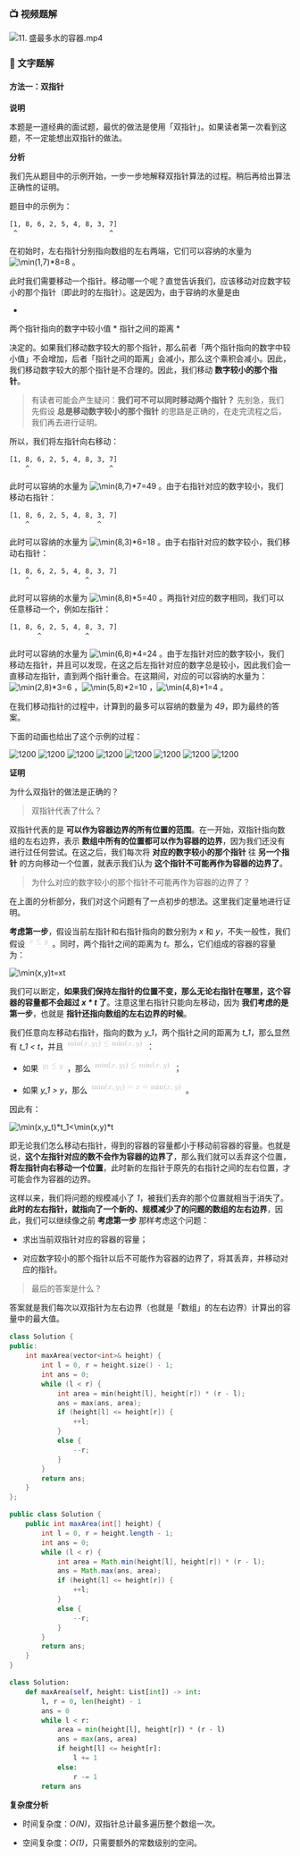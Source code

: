 ### 📺 视频题解  
![11. 盛最多水的容器.mp4](957b76df-2f97-420b-8949-caabfc71a914)

### 📖 文字题解
#### 方法一：双指针

**说明**

本题是一道经典的面试题，最优的做法是使用「双指针」。如果读者第一次看到这题，不一定能想出双指针的做法。

**分析**

我们先从题目中的示例开始，一步一步地解释双指针算法的过程。稍后再给出算法正确性的证明。

题目中的示例为：

```
[1, 8, 6, 2, 5, 4, 8, 3, 7]
 ^                       ^
```

在初始时，左右指针分别指向数组的左右两端，它们可以容纳的水量为 ![\min(1,7)*8=8 ](./p__min_1,_7__*_8_=_8_.png) 。

此时我们需要移动一个指针。移动哪一个呢？直觉告诉我们，应该移动对应数字较小的那个指针（即此时的左指针）。这是因为，由于容纳的水量是由

*
两个指针指向的数字中较小值 * 指针之间的距离
*

决定的。如果我们移动数字较大的那个指针，那么前者「两个指针指向的数字中较小值」不会增加，后者「指针之间的距离」会减小，那么这个乘积会减小。因此，我们移动数字较大的那个指针是不合理的。因此，我们移动 **数字较小的那个指针**。

> 有读者可能会产生疑问：**我们可不可以同时移动两个指针？** 先别急，我们先假设 **总是移动数字较小的那个指针** 的思路是正确的，在走完流程之后，我们再去进行证明。

所以，我们将左指针向右移动：

```
[1, 8, 6, 2, 5, 4, 8, 3, 7]
    ^                    ^
```

此时可以容纳的水量为 ![\min(8,7)*7=49 ](./p__min_8,_7__*_7_=_49_.png) 。由于右指针对应的数字较小，我们移动右指针：

```
[1, 8, 6, 2, 5, 4, 8, 3, 7]
    ^                 ^
```

此时可以容纳的水量为 ![\min(8,3)*6=18 ](./p__min_8,_3__*_6_=_18_.png) 。由于右指针对应的数字较小，我们移动右指针：

```
[1, 8, 6, 2, 5, 4, 8, 3, 7]
    ^              ^
```

此时可以容纳的水量为 ![\min(8,8)*5=40 ](./p__min_8,_8__*_5_=_40_.png) 。两指针对应的数字相同，我们可以任意移动一个，例如左指针：

```
[1, 8, 6, 2, 5, 4, 8, 3, 7]
       ^           ^
```

此时可以容纳的水量为 ![\min(6,8)*4=24 ](./p__min_6,_8__*_4_=_24_.png) 。由于左指针对应的数字较小，我们移动左指针，并且可以发现，在这之后左指针对应的数字总是较小，因此我们会一直移动左指针，直到两个指针重合。在这期间，对应的可以容纳的水量为：![\min(2,8)*3=6 ](./p__min_2,_8__*_3_=_6_.png) ，![\min(5,8)*2=10 ](./p__min_5,_8__*_2_=_10_.png) ，![\min(4,8)*1=4 ](./p__min_4,_8__*_1_=_4_.png) 。

在我们移动指针的过程中，计算到的最多可以容纳的数量为 *49*，即为最终的答案。

下面的动画也给出了这个示例的过程：

 ![1200](https://pic.leetcode-cn.com/Figures/11_Container_WaterSlide1.PNG) ![1200](https://pic.leetcode-cn.com/Figures/11_Container_WaterSlide2.PNG) ![1200](https://pic.leetcode-cn.com/Figures/11_Container_WaterSlide3.PNG) ![1200](https://pic.leetcode-cn.com/Figures/11_Container_WaterSlide4.PNG) ![1200](https://pic.leetcode-cn.com/Figures/11_Container_WaterSlide5.PNG) ![1200](https://pic.leetcode-cn.com/Figures/11_Container_WaterSlide6.PNG) ![1200](https://pic.leetcode-cn.com/Figures/11_Container_WaterSlide7.PNG) ![1200](https://pic.leetcode-cn.com/Figures/11_Container_WaterSlide8.PNG) 

**证明**

为什么双指针的做法是正确的？

> 双指针代表了什么？

双指针代表的是 **可以作为容器边界的所有位置的范围**。在一开始，双指针指向数组的左右边界，表示 **数组中所有的位置都可以作为容器的边界**，因为我们还没有进行过任何尝试。在这之后，我们每次将 **对应的数字较小的那个指针** 往 **另一个指针** 的方向移动一个位置，就表示我们认为 **这个指针不可能再作为容器的边界了**。

> 为什么对应的数字较小的那个指针不可能再作为容器的边界了？

在上面的分析部分，我们对这个问题有了一点初步的想法。这里我们定量地进行证明。

**考虑第一步**，假设当前左指针和右指针指向的数分别为 *x* 和 *y*，不失一般性，我们假设 ![x\leqy ](./p__x_leq_y_.png) 。同时，两个指针之间的距离为 *t*。那么，它们组成的容器的容量为：

![\min(x,y)*t=x*t ](./p___min_x,_y__*_t_=_x_*_t__.png) 

我们可以断定，**如果我们保持左指针的位置不变，那么无论右指针在哪里，这个容器的容量都不会超过 *x * t* 了**。注意这里右指针只能向左移动，因为 **我们考虑的是第一步**，也就是 **指针还指向数组的左右边界的时候**。

我们任意向左移动右指针，指向的数为 *y_1*，两个指针之间的距离为 *t_1*，那么显然有 *t_1 < t*，并且 ![\min(x,y_1)\leq\min(x,y) ](./p__min_x,_y_1__leq_min_x,_y__.png) ：

- 如果 ![y_1\leqy ](./p__y_1_leq_y_.png) ，那么 ![\min(x,y_1)\leq\min(x,y) ](./p__min_x,_y_1__leq_min_x,_y__.png) ；

- 如果 *y_1 > y*，那么 ![\min(x,y_1)=x=\min(x,y) ](./p__min_x,_y_1__=_x_=_min_x,_y__.png) 。

因此有：

![\min(x,y_t)*t_1<\min(x,y)*t ](./p___min_x,_y_t__*_t_1___min_x,_y__*_t__.png) 

即无论我们怎么移动右指针，得到的容器的容量都小于移动前容器的容量。也就是说，**这个左指针对应的数不会作为容器的边界了**，那么我们就可以丢弃这个位置，**将左指针向右移动一个位置**，此时新的左指针于原先的右指针之间的左右位置，才可能会作为容器的边界。

这样以来，我们将问题的规模减小了 *1*，被我们丢弃的那个位置就相当于消失了。**此时的左右指针，就指向了一个新的、规模减少了的问题的数组的左右边界**，因此，我们可以继续像之前 **考虑第一步** 那样考虑这个问题：

- 求出当前双指针对应的容器的容量；

- 对应数字较小的那个指针以后不可能作为容器的边界了，将其丢弃，并移动对应的指针。

> 最后的答案是什么？

答案就是我们每次以双指针为左右边界（也就是「数组」的左右边界）计算出的容量中的最大值。

```C++ [sol1-C++]
class Solution {
public:
    int maxArea(vector<int>& height) {
        int l = 0, r = height.size() - 1;
        int ans = 0;
        while (l < r) {
            int area = min(height[l], height[r]) * (r - l);
            ans = max(ans, area);
            if (height[l] <= height[r]) {
                ++l;
            }
            else {
                --r;
            }
        }
        return ans;
    }
};
```

```Java [sol1-Java]
public class Solution {
    public int maxArea(int[] height) {
        int l = 0, r = height.length - 1;
        int ans = 0;
        while (l < r) {
            int area = Math.min(height[l], height[r]) * (r - l);
            ans = Math.max(ans, area);
            if (height[l] <= height[r]) {
                ++l;
            }
            else {
                --r;
            }
        }
        return ans;
    }
}
```

```Python [sol1-Python3]
class Solution:
    def maxArea(self, height: List[int]) -> int:
        l, r = 0, len(height) - 1
        ans = 0
        while l < r:
            area = min(height[l], height[r]) * (r - l)
            ans = max(ans, area)
            if height[l] <= height[r]:
                l += 1
            else:
                r -= 1
        return ans
```


**复杂度分析**

- 时间复杂度：*O(N)*，双指针总计最多遍历整个数组一次。

- 空间复杂度：*O(1)*，只需要额外的常数级别的空间。